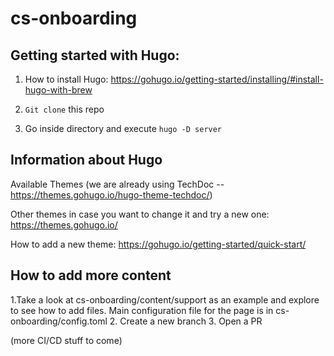 # cs-onboarding

## Getting started with Hugo:

1. How to install Hugo:
https://gohugo.io/getting-started/installing/#install-hugo-with-brew

2. ```Git clone``` this repo

3. Go inside directory and execute ```hugo -D server```

## Information about Hugo

Available Themes (we are already using TechDoc -- https://themes.gohugo.io/hugo-theme-techdoc/)

Other themes in case you want to change it and try a new one:
https://themes.gohugo.io/

How to add a new theme:
https://gohugo.io/getting-started/quick-start/

## How to add more content

1.Take a look at cs-onboarding/content/support as an example and explore to see how to add files. Main configuration file for the page is in cs-onboarding/config.toml
2. Create a new branch
3. Open a PR

(more CI/CD stuff to come)








